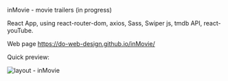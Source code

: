inMovie - movie trailers (in progress)

React App, using react-router-dom, axios, Sass, Swiper js, tmdb API, react-youTube.

Web page https://do-web-design.github.io/inMovie/

Quick preview:

![layout - inMovie](https://user-images.githubusercontent.com/100097416/187091355-e1e00ac9-9fcc-443b-a16a-f44207ffb9d9.jpg)
